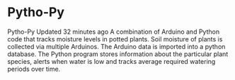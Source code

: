 # Pytho-Py
Pytho-Py  Updated 32 minutes ago A combination of Arduino and Python code that tracks moisture levels in potted plants. Soil moisture of plants is collected via multiple Arduinos. The Arduino data is imported into a python database. The Python program stores information about the particular plant species, alerts when water is low and tracks average required watering periods over time.
